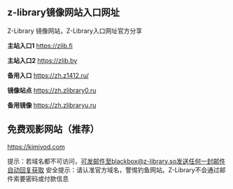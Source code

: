 ## z-library镜像网站入口网址
Z-Library 镜像网站，Z-Library入口网址官方分享

**主站入口1**
https://zlib.fi

**主站入口2**
https://zlib.by

**备用入口**
https://zh.z1412.ru/

**镜像站点**
https://zh.zlibrary0.ru

**备用镜像**
https://zh.zlibraryu.ru

## 免费观影网站（推荐）
https://kimivod.com

提示：若域名都不可访问，可发邮件至blackbox@z-library.so发送任何一封邮件自动回复获取
安全提示：请认准官方域名，警惕钓鱼网站。Z-Library不会通过邮件索要密码或付款信息
